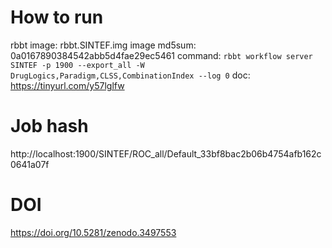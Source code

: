 # How to run

rbbt image: rbbt.SINTEF.img 
image md5sum: 0a0167890384542abb5d4fae29ec5461 
command: `rbbt workflow server SINTEF -p 1900 --export_all -W DrugLogics,Paradigm,CLSS,CombinationIndex --log 0` 
doc: https://tinyurl.com/y57lglfw 

# Job hash

http://localhost:1900/SINTEF/ROC_all/Default_33bf8bac2b06b4754afb162c0641a07f

# DOI

https://doi.org/10.5281/zenodo.3497553
